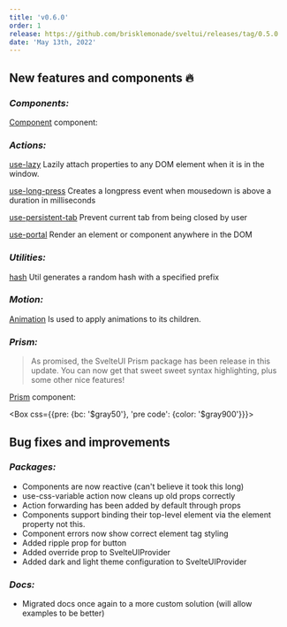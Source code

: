 ```yaml
---
title: 'v0.6.0'
order: 1
release: https://github.com/brisklemonade/sveltui/releases/tag/0.5.0
date: 'May 13th, 2022'
---
```


<script lang='ts'>
    import { Group, Box } from '@svelteuidev/core'
    import { clickoutside, clipboard, cssvariable, focus } from '@svelteuidev/actions'
    import { Prism } from '@svelteuidev/prism'
    import { MinorHeading } from 'components'

    let code = `
		const a = 2;
		const b = 2;

		console.log(a + b);

		// this is a function
		async function add(a, b) {
			return a + b;
		}
		await add(a, b);
	`;

</script>

<MinorHeading />

## New features and components 🔥

### _Components:_

[Component](/) component:

### _Actions:_

[use-lazy](/actions/use-lazy) Lazily attach properties to any DOM element when it is in the window.

[use-long-press](/actions/use-long-press) Creates a longpress event when mousedown is above a duration in milliseconds

[use-persistent-tab](/actions/use-persistent-tab) Prevent current tab from being closed by user

[use-portal](/actions/use-portal) Render an element or component anywhere in the DOM

### _Utilities:_

[hash](/utilities/hash) Util generates a random hash with a specified prefix

### _Motion:_

[Animation](/motion/animation) Is used to apply animations to its children.

### _Prism:_

> As promised, the SvelteUI Prism package has been release in this update. You can now get that sweet sweet syntax highlighting, plus some other nice features!

[Prism](/others/prism) component:

<Box css={{pre: {bc: '$gray50'}, 'pre code': {color: '$gray900'}}}>
<Prism code={code} />
</Box>

## Bug fixes and improvements

### _Packages:_

- Components are now reactive (can't believe it took this long)
- use-css-variable action now cleans up old props correctly
- Action forwarding has been added by default through props
- Components support binding their top-level element via the element property not this.
- Component errors now show correct element tag styling
- Added ripple prop for button
- Added override prop to SvelteUIProvider
- Added dark and light theme configuration to SvelteUIProvider

### _Docs:_

- Migrated docs once again to a more custom solution (will allow examples to be better)

<br />
